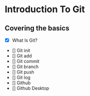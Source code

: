 # Introduction To Git
## Covering the basics

- [x] What Is Git?
- [] Git init
- [] Git add
- [] Git commit
- [] Git branch 
- [] Git push 
- [] Git log
- [] Github
- [] Github Desktop
